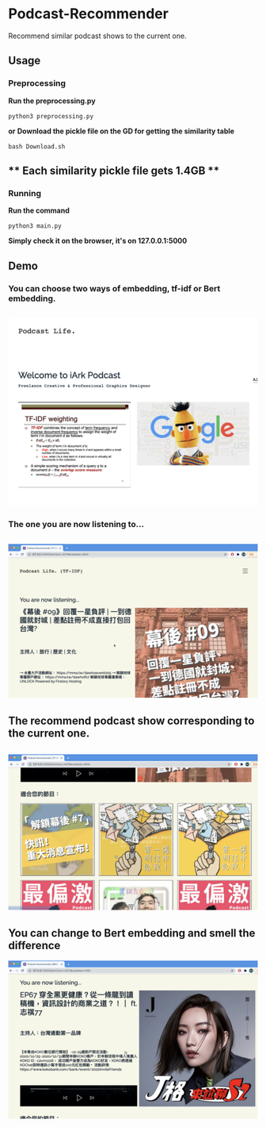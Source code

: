 # Podcast-Recommender
Recommend similar podcast shows to the current one.

## Usage

### Preprocessing
**Run the preprocessing.py**
```
python3 preprocessing.py
```
**or**
**Download the pickle file on the GD for getting the similarity table**
```
bash Download.sh
```
** Each similarity pickle file gets 1.4GB **
---

### Running
**Run the command**
```
python3 main.py
```
**Simply check it on the browser, it's on 127.0.0.1:5000**

## Demo
### You can choose two ways of embedding, tf-idf or Bert embedding.
![img1](https://github.com/qwnim2/Podcast-Recommender/blob/master/demo%20img/%E6%88%AA%E5%9C%96%202021-01-20%20%E4%B8%8A%E5%8D%884.33.36.png)
---
### The one you are now listening to...
![img2](https://github.com/qwnim2/Podcast-Recommender/blob/master/demo%20img/%E6%88%AA%E5%9C%96%202021-01-20%20%E4%B8%8A%E5%8D%884.35.07.png)
---
## The recommend podcast show corresponding to the current one.
![img3](https://github.com/qwnim2/Podcast-Recommender/blob/master/demo%20img/%E6%88%AA%E5%9C%96%202021-01-20%20%E4%B8%8A%E5%8D%884.35.41.png)
---
## You can change to Bert embedding and smell the difference
![img4](https://github.com/qwnim2/Podcast-Recommender/blob/master/demo%20img/%E6%88%AA%E5%9C%96%202021-01-20%20%E4%B8%8A%E5%8D%884.36.22.png)
